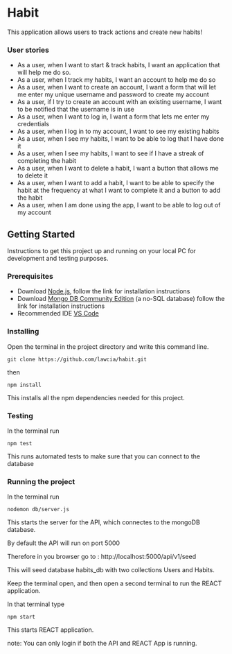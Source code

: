 # Habit 

This application allows users to track actions and create new habits!

### User stories

- As a user, when I want to start & track habits, I want an application that will help me do so.
- As a user, when I track my habits, I want an account to help me do so
- As a user, when I want to create an account, I want a form that will let me enter my unique username and password to create my account
- As a user, if I try to create an account with an existing username, I want to be notified that the username is in use
- As a user, when I want to log in, I want a form that lets me enter my credentials
- As a user, when I log in to my account, I want to see my existing habits
- As a user, when I see my habits, I want to be able to log that I have done it
- As a user, when I see my habits, I want to see if I have a streak of completing the habit
- As a user, when I want to delete a habit, I want a button that allows me to delete it
- As a user, when I want to add a habit, I want to be able to specify the habit at the frequency at what I want to complete it and a button to add the habit
- As a user, when I am done using the app, I want to be able to log out of my account

## Getting Started

Instructions to get this project up and running on your local PC for development and testing purposes. 

### Prerequisites
- Download [Node.js](https://nodejs.org/en/download/ "node"), follow the link for installation instructions
- Download [Mongo DB Community Edition](https://docs.mongodb.com/manual/installation/#mongodb-community-edition-installation-tutorials "mongo") (a no-SQL database) follow the link for installation instructions
- Recommended IDE [VS Code](https://code.visualstudio.com/ "VS Code")

### Installing
Open the terminal in the project directory and write this command line.
```
git clone https://github.com/lawcia/habit.git
```
then 
```
npm install
```
This installs all the npm dependencies needed for this project.


### Testing
In the terminal run
```
npm test
```
This runs automated tests to make sure that you can connect to the database


### Running the project
In the terminal run
```
nodemon db/server.js
```
This starts the server for the API, which connectes to the mongoDB database. 

By default the API will run on port 5000

Therefore in you browser go to : http://localhost:5000/api/v1/seed

This will seed database habits_db with two collections Users and Habits.

Keep the terminal open, and then open a second terminal to run the REACT application. 

In that terminal type 
```
npm start
```
This starts REACT application.

note: You can only login if both the API and REACT App is running. 



